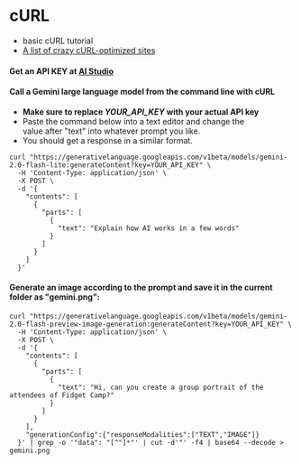 # cURL

* basic cURL tutorial
* [A list of crazy cURL-optimized sites](https://github.com/chubin/awesome-console-services)

#### Get an API KEY at [AI Studio](https://aistudio.google.com)

#### Call a Gemini large language model from the command line with cURL

  * **Make sure to replace *YOUR_API_KEY* with your actual API key**  
  * Paste the command below into a text editor and change the  
    value after "text" into whatever prompt you like.
  * You should get a response in a similar format.

```
curl "https://generativelanguage.googleapis.com/v1beta/models/gemini-2.0-flash-lite:generateContent?key=YOUR_API_KEY" \
  -H 'Content-Type: application/json' \
  -X POST \
  -d '{
    "contents": [
      {
        "parts": [
          {
            "text": "Explain how AI works in a few words"
          }
        ]
      }
    ]
  }'
```

#### Generate an image according to the prompt and save it in the current folder as "gemini.png":

```
curl "https://generativelanguage.googleapis.com/v1beta/models/gemini-2.0-flash-preview-image-generation:generateContent?key=YOUR_API_KEY" \
  -H 'Content-Type: application/json' \
  -X POST \
  -d '{
    "contents": [
      {
        "parts": [
          {
            "text": "Hi, can you create a group portrait of the attendees of Fidget Camp?"
          }
        ]
      }
    ],
    "generationConfig":{"responseModalities":["TEXT","IMAGE"]}
  }' | grep -o '"data": "[^"]*"' | cut -d'"' -f4 | base64 --decode > gemini.png
```
